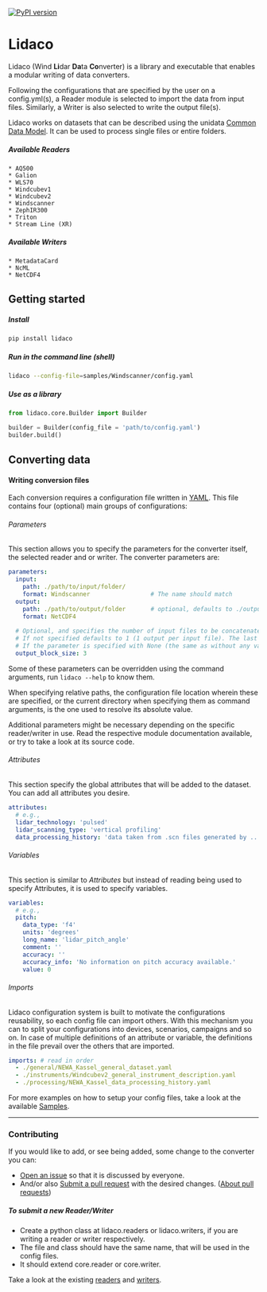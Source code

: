 [![PyPI version](https://badge.fury.io/py/lidaco.svg)](https://badge.fury.io/py/lidaco)

# Lidaco 

Lidaco (Wind **Li**dar **Da**ta **Co**nverter) is a library and executable that enables a modular writing of data converters. 

Following the configurations that are specified by the user on a config.yml(s), a Reader module is selected to import the data from input files.
Similarly, a Writer is also selected to write the output file(s).

  
Lidaco works on datasets that can be described using the unidata [Common Data Model](https://www.unidata.ucar.edu/software/thredds/current/netcdf-java/CDM/). It can be used to process single files or entire folders. 


##### Available Readers
    * AQ500
    * Galion
    * WLS70
    * Windcubev1
    * Windcubev2
    * Windscanner
    * ZephIR300
    * Triton
    * Stream Line (XR)
    
##### Available Writers
    * MetadataCard
    * NcML
    * NetCDF4


## Getting started

##### Install
```bash
pip install lidaco
```

##### Run in the command line (shell)
```bash
lidaco --config-file=samples/Windscanner/config.yaml
```

##### Use as a library
```python
from lidaco.core.Builder import Builder

builder = Builder(config_file = 'path/to/config.yaml')
builder.build()
```

## Converting data

####



#### Writing conversion files

Each conversion requires a configuration file written in [YAML](http://yaml.org/). This file contains four (optional) main groups of configurations:
###### Parameters

This section allows you to specify the parameters for the converter itself, the selected reader and or writer.
The converter parameters are: 
```yaml
parameters:
  input: 
    path: ./path/to/input/folder/
    format: Windscanner                 # The name should match 
  output: 
    path: ./path/to/output/folder       # optional, defaults to ./output/
    format: NetCDF4
  
  # Optional, and specifies the number of input files to be concatenated per output file.
  # If not specified defaults to 1 (1 output per input file). The last output will contain <= output_block_size input files.
  # If the parameter is specified with None (the same as without any value), all input files will be concatenated into a single output file.
  output_block_size: 3
```
Some of these parameters can be overridden using the command arguments, run `lidaco --help` to know them.

When specifying relative paths, the configuration file location wherein these are specified, or the current directory when specifying them as command arguments, is the one used to resolve its absolute value.

Additional parameters might be necessary depending on the specific reader/writer in use. Read the respective module documentation available, or try to take a look at its source code.
 
###### Attributes
This section specify the global attributes that will be added to the dataset. You can add all attributes you desire. 
```yaml
attributes:
  # e.g.,
  lidar_technology: 'pulsed'
  lidar_scanning_type: 'vertical profiling'
  data_processing_history: 'data taken from .scn files generated by ...'
```
###### Variables

This section is similar to *Attributes* but instead of reading being used to specify Attributes, it is used to specify variables.
```yaml
variables:   
  # e.g.,
  pitch:
    data_type: 'f4'
    units: 'degrees'
    long_name: 'lidar_pitch_angle'
    comment: ''
    accuracy: ''
    accuracy_info: 'No information on pitch accuracy available.'
    value: 0
```


###### Imports
Lidaco configuration system is built to motivate the configurations reusability, so each config file can import others. With this mechanism you can to split your configurations into devices, scenarios, campaigns and so on.
In case of multiple definitions of an attribute or variable, the definitions in the file prevail over the others that are imported.

```yaml
imports: # read in order
  - ./general/NEWA_Kassel_general_dataset.yaml
  - ./instruments/Windcubev2_general_instrument_description.yaml
  - ./processing/NEWA_Kassel_data_processing_history.yaml
```


For more examples on how to setup your config files, take a look at the available
[Samples](https://github.com/e-WindLidar/Lidaco/tree/master/samples).


--------------


### Contributing
If you would like to add, or see being added, some change to the converter you can:

 * [Open an issue](https://github.com/e-WindLidar/Lidaco/issues) so that it is discussed by everyone.
 * And/or also [Submit a pull request](https://github.com/e-WindLidar/Lidaco/pulls) with the desired changes. ([About pull requests](https://help.github.com/articles/about-pull-requests/))

##### To submit a new Reader/Writer
 * Create a python class at lidaco.readers or lidaco.writers, if you are writing a reader or writer respectively.
 * The file and class should have the same name, that will be used in the config files. 
 * It should extend core.reader or core.writer.
 
 Take a look at the existing [readers](https://github.com/e-WindLidar/Lidaco/blob/master/lidaco/readers/) and [writers](https://github.com/e-WindLidar/Lidaco/blob/master/lidaco/writers/). 
